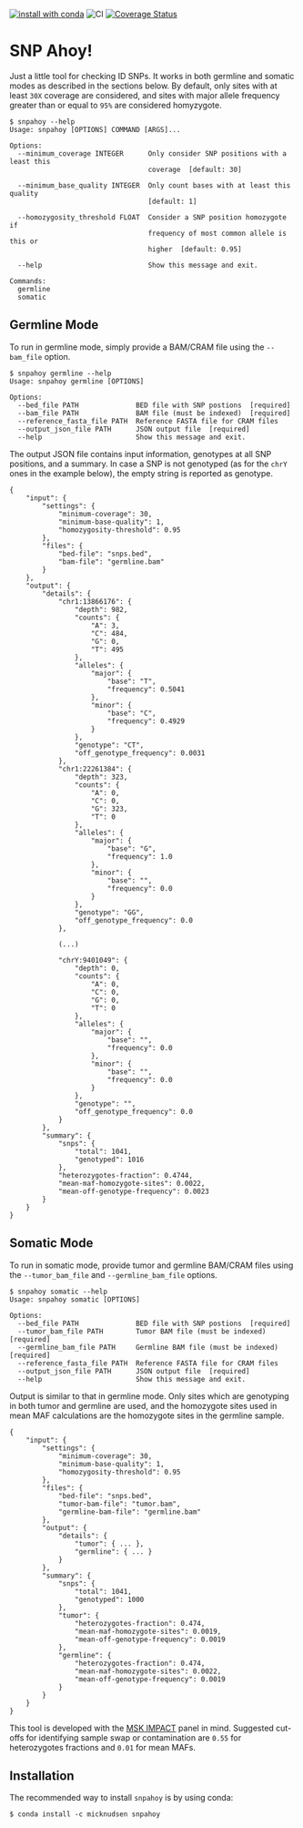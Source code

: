[![install with conda](https://anaconda.org/micknudsen/snpahoy/badges/version.svg)](https://anaconda.org/micknudsen/snpahoy) ![CI](https://github.com/micknudsen/snpahoy/workflows/CI/badge.svg?branch=master) [![Coverage Status](https://coveralls.io/repos/github/micknudsen/snpahoy/badge.svg?branch=master)](https://coveralls.io/github/micknudsen/snpahoy?branch=master)

# SNP Ahoy!

Just a little tool for checking ID SNPs. It works in both germline and somatic modes as described in the sections below. By default, only sites with at least `30X` coverage are considered, and sites with major allele frequency greater than or equal to `95%` are considered homyzygote.

```
$ snpahoy --help
Usage: snpahoy [OPTIONS] COMMAND [ARGS]...

Options:
  --minimum_coverage INTEGER      Only consider SNP positions with a least this
                                  coverage  [default: 30]

  --minimum_base_quality INTEGER  Only count bases with at least this quality
                                  [default: 1]

  --homozygosity_threshold FLOAT  Consider a SNP position homozygote if
                                  frequency of most common allele is this or
                                  higher  [default: 0.95]

  --help                          Show this message and exit.

Commands:
  germline
  somatic
```

## Germline Mode

To run in germline mode, simply provide a BAM/CRAM file using the `--bam_file` option.

```
$ snpahoy germline --help
Usage: snpahoy germline [OPTIONS]

Options:
  --bed_file PATH              BED file with SNP postions  [required]
  --bam_file PATH              BAM file (must be indexed)  [required]
  --reference_fasta_file PATH  Reference FASTA file for CRAM files
  --output_json_file PATH      JSON output file  [required]
  --help                       Show this message and exit.
```

The output JSON file contains input information, genotypes at all SNP positions, and a summary. In case a SNP is not genotyped (as for the `chrY` ones in the example below), the empty string is reported as genotype.

```
{
    "input": {
        "settings": {
            "minimum-coverage": 30,
            "minimum-base-quality": 1,
            "homozygosity-threshold": 0.95
        },
        "files": {
            "bed-file": "snps.bed",
            "bam-file": "germline.bam"
        }
    },
    "output": {
        "details": {
            "chr1:13866176": {
                "depth": 982,
                "counts": {
                    "A": 3,
                    "C": 484,
                    "G": 0,
                    "T": 495
                },
                "alleles": {
                    "major": {
                        "base": "T",
                        "frequency": 0.5041
                    },
                    "minor": {
                        "base": "C",
                        "frequency": 0.4929
                    }
                },
                "genotype": "CT",
                "off_genotype_frequency": 0.0031
            },
            "chr1:22261384": {
                "depth": 323,
                "counts": {
                    "A": 0,
                    "C": 0,
                    "G": 323,
                    "T": 0
                },
                "alleles": {
                    "major": {
                        "base": "G",
                        "frequency": 1.0
                    },
                    "minor": {
                        "base": "",
                        "frequency": 0.0
                    }
                },
                "genotype": "GG",
                "off_genotype_frequency": 0.0
            },

            (...)

            "chrY:9401049": {
                "depth": 0,
                "counts": {
                    "A": 0,
                    "C": 0,
                    "G": 0,
                    "T": 0
                },
                "alleles": {
                    "major": {
                        "base": "",
                        "frequency": 0.0
                    },
                    "minor": {
                        "base": "",
                        "frequency": 0.0
                    }
                },
                "genotype": "",
                "off_genotype_frequency": 0.0
            }
        },
        "summary": {
            "snps": {
                "total": 1041,
                "genotyped": 1016
            },
            "heterozygotes-fraction": 0.4744,
            "mean-maf-homozygote-sites": 0.0022,
            "mean-off-genotype-frequency": 0.0023
        }
    }
}
```

## Somatic Mode

To run in somatic mode, provide tumor and germline BAM/CRAM files using the `--tumor_bam_file` and `--germline_bam_file` options.

```
$ snpahoy somatic --help
Usage: snpahoy somatic [OPTIONS]

Options:
  --bed_file PATH              BED file with SNP postions  [required]
  --tumor_bam_file PATH        Tumor BAM file (must be indexed)  [required]
  --germline_bam_file PATH     Germline BAM file (must be indexed)  [required]
  --reference_fasta_file PATH  Reference FASTA file for CRAM files
  --output_json_file PATH      JSON output file  [required]
  --help                       Show this message and exit.
```

Output is similar to that in germline mode. Only sites which are genotyping in both tumor and germline are used, and the homozygote sites used in mean MAF calculations are the homozygote sites in the germline sample.

```
{
    "input": {
        "settings": {
            "minimum-coverage": 30,
            "minimum-base-quality": 1,
            "homozygosity-threshold": 0.95
        },
        "files": {
            "bed-file": "snps.bed",
            "tumor-bam-file": "tumor.bam",
            "germline-bam-file": "germline.bam"
        },
        "output": {
            "details": {
                "tumor": { ... },
                "germline": { ... }
            }
        },
        "summary": {
            "snps": {
                "total": 1041,
                "genotyped": 1000
            },
            "tumor": {
                "heterozygotes-fraction": 0.474,
                "mean-maf-homozygote-sites": 0.0019,
                "mean-off-genotype-frequency": 0.0019
            },
            "germline": {
                "heterozygotes-fraction": 0.474,
                "mean-maf-homozygote-sites": 0.0022,
                "mean-off-genotype-frequency": 0.0019
            }
        }
    }
}
```

This tool is developed with the [MSK IMPACT](https://doi.org/10.1016/j.jmoldx.2014.12.006) panel in mind. Suggested cut-offs for identifying sample swap or contamination are `0.55` for heterozygotes fractions and `0.01` for mean MAFs.

## Installation

The recommended way to install `snpahoy` is by using conda:

```
$ conda install -c micknudsen snpahoy
```
